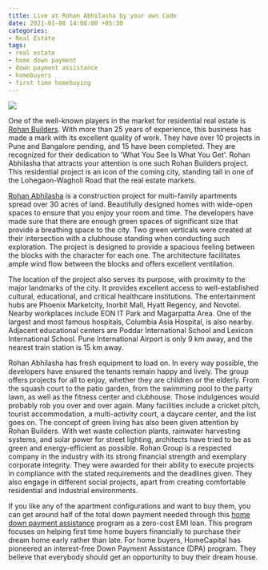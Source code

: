 ```yaml
---
title: Live at Rohan Abhilasha by your own Code
date: 2021-01-08 14:08:00 +05:30
categories:
- Real Estate
tags:
- real estate
- home down payment
- down payment assistance
- homebuyers
- first time homebuying
---
```


**[![](https://lh4.googleusercontent.com/Zvu1xR3fkXptXMy7EvgGqOYC6xsXX-DR6Ua0ubDBBNM2iDGwTic1rDvGnwnp2E9_GlD-JXmHjOJ-38i3B9HnwqWhL2g5MCejNKMszsm801Kw6iVTqlQJFtzFo-h-Cit_kKk9L1vY)](https://homecapital.in/property/40/rohan-abhilasha-2-bhk)**

One of the well-known players in the market for residential real estate is [Rohan Builders](https://homecapital.in/offering/developer/rohan-builders). With more than 25 years of experience, this business has made a mark with its excellent quality of work. They have over 10 projects in Pune and Bangalore pending, and 15 have been completed. They are recognized for their dedication to 'What You See Is What You Get'. Rohan Abhilasha that attracts your attention is one such Rohan Builders project. This residential project is an icon of the coming city, standing tall in one of the Lohegaon-Wagholi Road that the real estate markets.

[Rohan Abhilasha](https://homecapital.in/property/40/rohan-abhilasha-2-bhk) is a construction project for multi-family apartments spread over 30 acres of land. Beautifully designed homes with wide-open spaces to ensure that you enjoy your room and time. The developers have made sure that there are enough green spaces of significant size that provide a breathing space to the city. Two green verticals were created at their intersection with a clubhouse standing when conducting such exploration. The project is designed to provide a spacious feeling between the blocks with the character for each one. The architecture facilitates ample wind flow between the blocks and offers excellent ventilation.

The location of the project also serves its purpose, with proximity to the major landmarks of the city. It provides excellent access to well-established cultural, educational, and critical healthcare institutions. The entertainment hubs are Phoenix Marketcity, Inorbit Mall, Hyatt Regency, and Novotel. Nearby workplaces include EON IT Park and Magarpatta Area. One of the largest and most famous hospitals, Columbia Asia Hospital, is also nearby. Adjacent educational centers are Poddar International School and Lexicon International School. Pune International Airport is only 9 km away, and the nearest train station is 15 km away.

Rohan Abhilasha has fresh equipment to load on. In every way possible, the developers have ensured the tenants remain happy and lively. The group offers projects for all to enjoy, whether they are children or the elderly. From the squash court to the patio garden, from the swimming pool to the party lawn, as well as the fitness center and clubhouse. Those indulgences would probably rob you over and over again. Many facilities include a cricket pitch, tourist accommodation, a multi-activity court, a daycare center, and the list goes on. The concept of green living has also been given attention by Rohan Builders. With wet waste collection plants, rainwater harvesting systems, and solar power for street lighting, architects have tried to be as green and energy-efficient as possible. Rohan Group is a respected company in the industry with its strong financial strength and exemplary corporate integrity. They were awarded for their ability to execute projects in compliance with the stated requirements and the deadlines given. They also engage in different social projects, apart from creating comfortable residential and industrial environments.

If you like any of the apartment configurations and want to buy them, you can get around half of the total down payment needed through this [home down payment assistance](https://homecapital.in/community) program as a zero-cost EMI loan. This program focuses on helping first time home buyers financially to purchase their dream home early rather than late. For home buyers, HomeCapital has pioneered an interest-free Down Payment Assistance (DPA) program. They believe that everybody should get an opportunity to buy their dream house.

